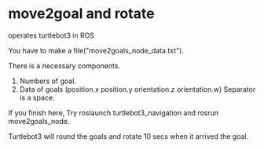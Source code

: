 # move2goal and rotate
operates turtlebot3 in ROS

You have to make a file("move2goals_node_data.txt").

There is a necessary components.
1) Numbers of goal.
2) Data of goals (position.x position.y orientation.z orientation.w)
   Separator is a space.

If you finish here, Try roslaunch turtlebot3_navigation and rosrun move2goals_node.

Turtlebot3 will round the goals and rotate 10 secs when it arrived the goal.
